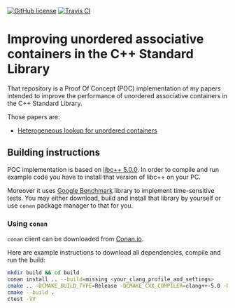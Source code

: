 [![GitHub license](https://img.shields.io/badge/license-MIT-blue.svg?maxAge=3600)](https://raw.githubusercontent.com/mpusz/unordered_v2/master/LICENSE)
[![Travis CI](https://img.shields.io/travis/com/mpusz/unordered_v2/master.svg?label=Travis%20CI)](https://travis-ci.com/mpusz/unordered_v2)

# Improving unordered associative containers in the C++ Standard Library

That repository is a Proof Of Concept (POC) implementation of my papers intended to
improve the performance of unordered associative containers in the C++ Standard
Library.

Those papers are:
- [Heterogeneous lookup for unordered containers](https://mpusz.github.io/wg21_papers/papers/unordered_heterogeneous_lookup.html)


## Building instructions

POC implementation is based on [libc++ 5.0.0](https://libcxx.llvm.org). In order to
compile and run example code you have to install that version of libc++ on your PC.

Moreover it uses [Google Benchmark](https://github.com/google/benchmark) library to
implement time-sensitive tests. You may either download, build and install
that library by yourself or use `conan` package manager to that for you.


### Using `conan`

`conan` client can be downloaded from [Conan.io](https://conan.io).

Here are example instructions to download all dependencies, compile and run the build: 

```bash
mkdir build && cd build
conan install .. --build=missing <your_clang_profile_and_settings>
cmake .. -DCMAKE_BUILD_TYPE=Release -DCMAKE_CXX_COMPILER=clang++-5.0 -DCMAKE_C_COMPILER=clang-5.0 -DCMAKE_CXX_FLAGS="-stdlib=libc++"
cmake --build .
ctest -VV
```
